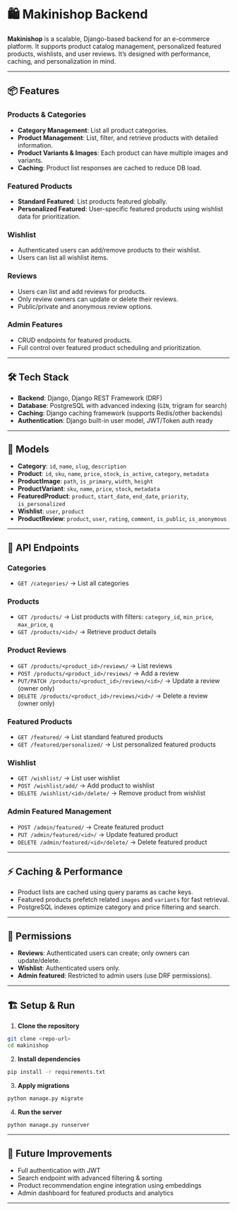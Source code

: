 # 🛍️ Makinishop Backend

**Makinishop** is a scalable, Django-based backend for an e-commerce platform. It supports product catalog management, personalized featured products, wishlists, and user reviews. It’s designed with performance, caching, and personalization in mind.

---

## 📦 Features

### Products & Categories

* **Category Management**: List all product categories.
* **Product Management**: List, filter, and retrieve products with detailed information.
* **Product Variants & Images**: Each product can have multiple images and variants.
* **Caching**: Product list responses are cached to reduce DB load.

### Featured Products

* **Standard Featured**: List products featured globally.
* **Personalized Featured**: User-specific featured products using wishlist data for prioritization.

### Wishlist

* Authenticated users can add/remove products to their wishlist.
* Users can list all wishlist items.

### Reviews

* Users can list and add reviews for products.
* Only review owners can update or delete their reviews.
* Public/private and anonymous review options.

### Admin Features

* CRUD endpoints for featured products.
* Full control over featured product scheduling and prioritization.

---

## 🛠️ Tech Stack

* **Backend**: Django, Django REST Framework (DRF)
* **Database**: PostgreSQL with advanced indexing (`GIN`, trigram for search)
* **Caching**: Django caching framework (supports Redis/other backends)
* **Authentication**: Django built-in user model, JWT/Token auth ready

---

## 📄 Models

* **Category**: `id`, `name`, `slug`, `description`
* **Product**: `id`, `sku`, `name`, `price`, `stock`, `is_active`, `category`, `metadata`
* **ProductImage**: `path`, `is_primary`, `width`, `height`
* **ProductVariant**: `sku`, `name`, `price`, `stock`, `metadata`
* **FeaturedProduct**: `product`, `start_date`, `end_date`, `priority`, `is_personalized`
* **Wishlist**: `user`, `product`
* **ProductReview**: `product`, `user`, `rating`, `comment`, `is_public`, `is_anonymous`

---

## 🔗 API Endpoints

### Categories

* `GET /categories/` → List all categories

### Products

* `GET /products/` → List products with filters: `category_id`, `min_price`, `max_price`, `q`
* `GET /products/<id>/` → Retrieve product details

### Product Reviews

* `GET /products/<product_id>/reviews/` → List reviews
* `POST /products/<product_id>/reviews/` → Add a review
* `PUT/PATCH /products/<product_id>/reviews/<id>/` → Update a review (owner only)
* `DELETE /products/<product_id>/reviews/<id>/` → Delete a review (owner only)

### Featured Products

* `GET /featured/` → List standard featured products
* `GET /featured/personalized/` → List personalized featured products

### Wishlist

* `GET /wishlist/` → List user wishlist
* `POST /wishlist/add/` → Add product to wishlist
* `DELETE /wishlist/<id>/delete/` → Remove product from wishlist

### Admin Featured Management

* `POST /admin/featured/` → Create featured product
* `PUT /admin/featured/<id>/` → Update featured product
* `DELETE /admin/featured/<id>/delete/` → Delete featured product

---

## ⚡ Caching & Performance

* Product lists are cached using query params as cache keys.
* Featured products prefetch related `images` and `variants` for fast retrieval.
* PostgreSQL indexes optimize category and price filtering and search.

---

## 🔐 Permissions

* **Reviews**: Authenticated users can create; only owners can update/delete.
* **Wishlist**: Authenticated users only.
* **Admin featured**: Restricted to admin users (use DRF permissions).

---

## 🏗️ Setup & Run

1. **Clone the repository**

```bash
git clone <repo-url>
cd makinishop
```

2. **Install dependencies**

```bash
pip install -r requirements.txt
```

3. **Apply migrations**

```bash
python manage.py migrate
```

4. **Run the server**

```bash
python manage.py runserver
```

---

## 🔮 Future Improvements

* Full authentication with JWT
* Search endpoint with advanced filtering & sorting
* Product recommendation engine integration using embeddings
* Admin dashboard for featured products and analytics

---
